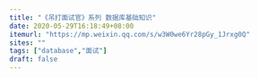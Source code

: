 ```yaml
---
title: "《吊打面试官》系列 数据库基础知识"
date: 2020-05-29T16:18:49+08:00
itemurl: "https://mp.weixin.qq.com/s/w3W0we6Yr28pGy_1Jrxg0Q"
sites: ""
tags: ["database","面试"]
draft: false
---
```


